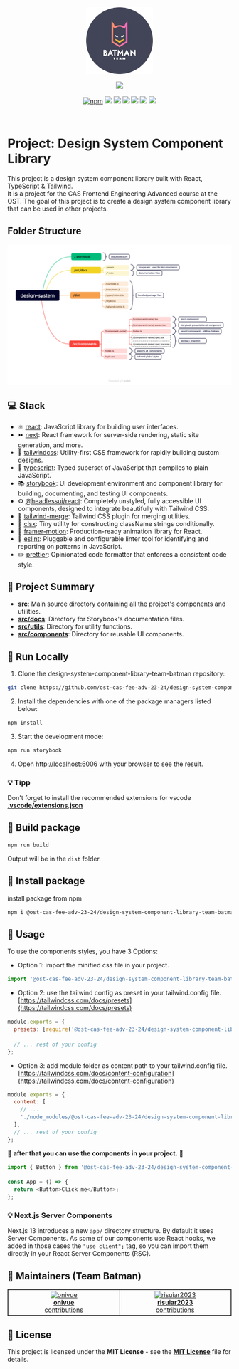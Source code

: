 <!-- PROJECT SHIELDS -->

<div align="center">
  <a href="https://ost-cas-fee-adv-23-24.github.io/design-system-component-library-team-batman">
    <img src="src/docs/assets/team-batman-logo.png" alt="Logo" width="150" height="150">
  </a>

<br/>

<a href="https://ost-cas-fee-adv-23-24.github.io/design-system-component-library-team-batman" target="_blank"><img src="https://raw.githubusercontent.com/storybooks/brand/master/badge/badge-storybook.svg"></a>

[![npm](https://img.shields.io/npm/v/@ost-cas-fee-adv-23-24/design-system-component-library-team-batman)](https://www.npmjs.com/package/@ost-cas-fee-adv-23-24/design-system-component-library-team-batman)
![](https://img.shields.io/github/actions/workflow/status/ost-cas-fee-adv-23-24/design-system-component-library-team-batman/storybook.yml?label=github%20pages)
![](https://img.shields.io/github/contributors/ost-cas-fee-adv-23-24/design-system-component-library-team-batman)
![](https://img.shields.io/github/issues-pr/ost-cas-fee-adv-23-24/design-system-component-library-team-batman)
![](https://img.shields.io/github/discussions/ost-cas-fee-adv-23-24/design-system-component-library-team-batman)
![](https://img.shields.io/github/issues/ost-cas-fee-adv-23-24/design-system-component-library-team-batman)
![](https://img.shields.io/github/license/ost-cas-fee-adv-23-24/design-system-component-library-team-batman)

<br/>

</div>

# Project: Design System Component Library

This project is a design system component library built with React, TypeScript & Tailwind.  
It is a project for the CAS Frontend Engineering Advanced course at the OST. The goal of this project is to create a design system component library that can be used in other projects.

## Folder Structure

<div align="center">
<img src="src/docs/assets/file-structure.png" alt="Logo" width="650px" height="auto" >
</div>

## 💻 Stack

- ⚛️ [react](https://reactjs.org/): JavaScript library for building user interfaces.
- ⏩ [next](https://nextjs.org/): React framework for server-side rendering, static site generation, and more.
- 🎨 [tailwindcss](https://tailwindcss.com/): Utility-first CSS framework for rapidly building custom designs.
- 📘 [typescript](https://www.typescriptlang.org/): Typed superset of JavaScript that compiles to plain JavaScript.
- 📚 [storybook](https://storybook.js.org/): UI development environment and component library for building, documenting, and testing UI components.
- ⚙️ [@headlessui/react](https://headlessui.dev/react/): Completely unstyled, fully accessible UI components, designed to integrate beautifully with Tailwind CSS.
- 🔧 [tailwind-merge](https://www.npmjs.com/package/tailwind-merge): Tailwind CSS plugin for merging utilities.
- 🔗 [clsx](https://www.npmjs.com/package/clsx): Tiny utility for constructing className strings conditionally.
- 🚀 [framer-motion](https://www.framer.com/motion/): Production-ready animation library for React.
- 👮 [eslint](https://eslint.org/): Pluggable and configurable linter tool for identifying and reporting on patterns in JavaScript.
- ✏️ [prettier](https://prettier.io/): Opinionated code formatter that enforces a consistent code style.

## 📝 Project Summary

- [**src**](src): Main source directory containing all the project's components and utilities.
- [**src/docs**](src/docs): Directory for Storybook's documentation files.
- [**src/utils**](src/utils): Directory for utility functions.
- [**src/components**](src/components): Directory for reusable UI components.

## 🚀 Run Locally

1. Clone the design-system-component-library-team-batman repository:

```sh
git clone https://github.com/ost-cas-fee-adv-23-24/design-system-component-library-team-batman
```

2. Install the dependencies with one of the package managers listed below:

```bash
npm install
```

3. Start the development mode:

```bash
npm run storybook
```

4. Open [http://localhost:6006](http://localhost:6006) with your browser to see the result.

### 💡 Tipp

Don't forget to install the recommended extensions for vscode [**.vscode/extensions.json**](.vscode/extensions.json)

## 🚀 Build package

```bash
npm run build
```

Output will be in the `dist` folder.

## 🚀 Install package

install package from npm

```bash
npm i @ost-cas-fee-adv-23-24/design-system-component-library-team-batman
```

## 🚀 Usage

To use the components styles, you have 3 Options:

- Option 1: import the minified css file in your project.

```js
import '@ost-cas-fee-adv-23-24/design-system-component-library-team-batman/style.css';
```

- Option 2: use the tailwind config as preset in your tailwind.config file.  
  [https://tailwindcss.com/docs/presets](https://tailwindcss.com/docs/presets)

```js
module.exports = {
  presets: [require('@ost-cas-fee-adv-23-24/design-system-component-library-team-batman/tailwind.config.ts')],

  // ... rest of your config
};
```

- Option 3: add module folder as content path to your tailwind.config file.  
  [https://tailwindcss.com/docs/content-configuration](https://tailwindcss.com/docs/content-configuration)

```js
module.exports = {
  content: [
    // ...
    './node_modules/@ost-cas-fee-adv-23-24/design-system-component-library-team-batman/dist/**/*.{js,ts,jsx,tsx}',
  ],
  // ... rest of your config
};
```

🎉 **after that you can use the components in your project.** 🎉

```js
import { Button } from '@ost-cas-fee-adv-23-24/design-system-component-library-team-batman';

const App = () => {
  return <Button>Click me</Button>;
};
```

### 💡 Next.js Server Components

Next.js 13 introduces a new `app/` directory structure. By default it uses Server Components. As some of our components use React hooks, we added in those cases the `"use client";` tag, so you can import them directly in your React Server Components (RSC).

## 🙌 Maintainers (Team Batman)

<table style="border:1px solid #404040;text-align:center;width:100%">
<tr><td style="width:14.29%;border:1px solid #404040;">
        <a href="https://github.com/onivue" spellcheck="false">
          <img src="https://avatars.githubusercontent.com/u/73725192?v=4?s=100" width="100px;" alt="onivue"/>
          <br />
          <b>onivue</b>
        </a>
        <br />
        <a href="https://github.com/ost-cas-fee-adv-23-24/design-system-component-library-team-batman/commits?author=onivue" title="Contributions" spellcheck="false">
          contributions
        </a>
      </td><td style="width:14.29%;border:1px solid #404040;">
        <a href="https://github.com/risuiar2023" spellcheck="false">
          <img src="https://avatars.githubusercontent.com/u/145476582?v=4?s=100" width="100px;" alt="risuiar2023"/>
          <br />
          <b>risuiar2023</b>
        </a>
        <br />
        <a href="https://github.com/ost-cas-fee-adv-23-24/design-system-component-library-team-batman/commits?author=risuiar2023" title="Contributions" spellcheck="false">
         contributions
        </a>
      </table>

## 📄 License

This project is licensed under the **MIT License** - see the [**MIT License**](https://github.com/ost-cas-fee-adv-23-24/design-system-component-library-team-batman/blob/main/LICENSE) file for details.
